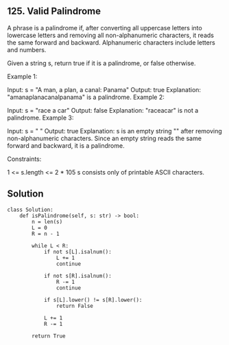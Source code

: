 ## 125. Valid Palindrome

A phrase is a palindrome if, after converting all uppercase letters into lowercase letters and removing all non-alphanumeric characters, it reads the same forward and backward. Alphanumeric characters include letters and numbers.

Given a string s, return true if it is a palindrome, or false otherwise.

 

Example 1:

Input: s = "A man, a plan, a canal: Panama"
Output: true
Explanation: "amanaplanacanalpanama" is a palindrome.
Example 2:

Input: s = "race a car"
Output: false
Explanation: "raceacar" is not a palindrome.
Example 3:

Input: s = " "
Output: true
Explanation: s is an empty string "" after removing non-alphanumeric characters.
Since an empty string reads the same forward and backward, it is a palindrome.
 

Constraints:

1 <= s.length <= 2 * 105
s consists only of printable ASCII characters.

##
## Solution
```
class Solution:
    def isPalindrome(self, s: str) -> bool:
        n = len(s)
        L = 0
        R = n - 1

        while L < R:
            if not s[L].isalnum():
                L += 1
                continue

            if not s[R].isalnum():
                R -= 1
                continue

            if s[L].lower() != s[R].lower():
                return False

            L += 1
            R -= 1

        return True
```

